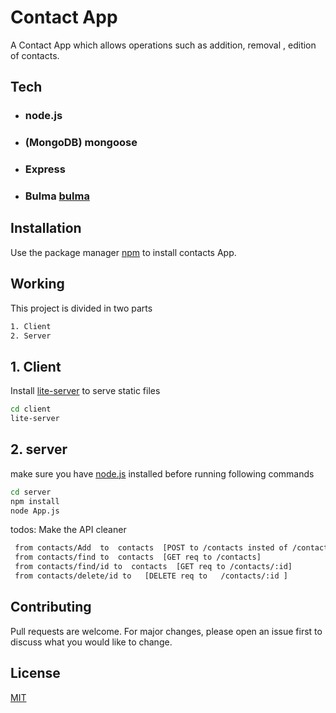 # Contact App

A Contact App which allows operations such as addition, removal , edition of contacts.
## Tech 
- ### node.js
- ### (MongoDB) mongoose 
- ### Express
- ### Bulma [bulma](bulma.io)


## Installation

Use the package manager [npm](npmjs.com) to install contacts App.

## Working 
This project is divided in two parts

```bash
1. Client 
2. Server
```
 
## 1. Client 
Install [lite-server](npmjs.com/package/lite-server) to serve static files 
```bash 
cd client 
lite-server
```

## 2. server 

make sure you have [node.js](https://nodejs.org) installed before running following commands

```bash 
cd server 
npm install 
node App.js
```
todos:
Make the API cleaner 
```bash
 from contacts/Add  to  contacts  [POST to /contacts insted of /contacts/Add]
 from contacts/find to  contacts  [GET req to /contacts]
 from contacts/find/id to  contacts  [GET req to /contacts/:id]
 from contacts/delete/id to   [DELETE req to   /contacts/:id ]
```
## Contributing
Pull requests are welcome. For major changes, please open an issue first to discuss what you would like to change.


## License

[MIT](https://choosealicense.com/licenses/mit/)